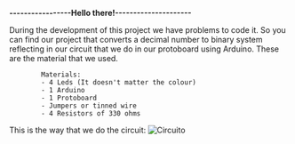 **-----------------Hello there!---------------------**

During the development of this project we have problems to code it. So you can find our project that converts a decimal number to binary system reflecting in our
circuit that we do in our protoboard using Arduino. These are the material that we used.

            Materials:
            - 4 Leds (It doesn't matter the colour)
            - 1 Arduino
            - 1 Protoboard
            - Jumpers or tinned wire
            - 4 Resistors of 330 ohms
           
This is the way that we do the circuit:
            ![Circuito](https://user-images.githubusercontent.com/78318910/128533969-44c84cc7-9bf1-441c-95f2-ee98b21d9f86.png)
